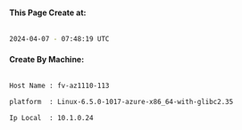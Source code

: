 
   
#### This Page Create at:

```bash

2024-04-07 - 07:48:19 UTC

```

#### Create By Machine:

```bash

Host Name : fv-az1110-113

platform  : Linux-6.5.0-1017-azure-x86_64-with-glibc2.35

Ip Local  : 10.1.0.24

```


